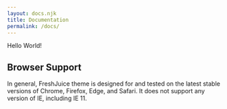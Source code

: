```yaml
---
layout: docs.njk
title: Documentation
permalink: /docs/
---
```


Hello World!

## Browser Support

In general, FreshJuice theme is designed for and tested on the latest stable versions of Chrome, Firefox, Edge, and Safari. It does not support any version of IE, including IE 11.


